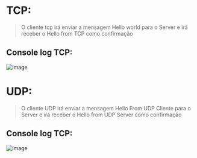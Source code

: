 # TCP:
> O cliente tcp irá enviar a mensagem Hello world para o Server e irá receber o Hello from TCP como confirmação
## Console log TCP:
![image](https://user-images.githubusercontent.com/66319119/228390229-c0dbc75f-859f-479d-bd7c-e87ebcfb0c31.png)


# UDP:
> O cliente UDP irá enviar a mensagem Hello From UDP Cliente para o Server e irá receber o Hello from UDP Server como confirmação
## Console log TCP:
![image](https://user-images.githubusercontent.com/66319119/229379380-1c5bec36-4f07-48d0-9755-10a7c455089c.png)
